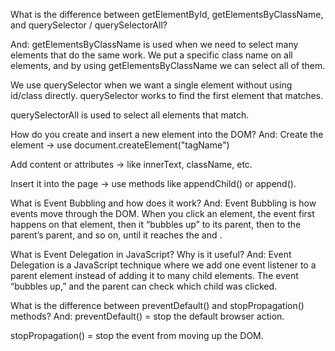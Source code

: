 What is the difference between getElementById, getElementsByClassName, and querySelector / querySelectorAll?

And: getElementsByClassName is used when we need to select many elements that do the same work. We put a specific class name on all elements, and by using getElementsByClassName we can select all of them.

We use querySelector when we want a single element without using id/class directly. querySelector works to find the first element that matches.

querySelectorAll is used to select all elements that match.



How do you create and insert a new element into the DOM?
And: Create the element → use document.createElement("tagName")

Add content or attributes → like innerText, className, etc.

Insert it into the page → use methods like appendChild() or append().


What is Event Bubbling and how does it work?
And: Event Bubbling is how events move through the DOM.
When you click an element, the event first happens on that element, then it “bubbles up” to its parent, then to the parent’s parent, and so on, until it reaches the <body> and <html>.


What is Event Delegation in JavaScript? Why is it useful?
And: Event Delegation is a JavaScript technique where we add one event listener to a parent element instead of adding it to many child elements. The event “bubbles up,” and the parent can check which child was clicked.

What is the difference between preventDefault() and stopPropagation() methods?
And: preventDefault() = stop the default browser action.

stopPropagation() = stop the event from moving up the DOM.